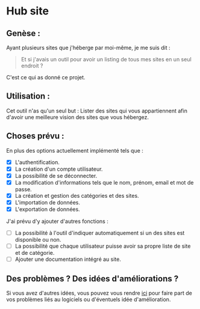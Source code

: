 # Hub site

## Genèse :

Ayant plusieurs sites que j'héberge par moi-même, je me suis dit :

> Et si j'avais un outil pour avoir un listing de tous mes sites en un seul endroit ?

C'est ce qui as donné ce projet.

## Utilisation :

Cet outil n'as qu'un seul but : Lister des sites qui vous appartiennent afin d'avoir une meilleure vision des sites que
vous hébergez.

## Choses prévu :

En plus des options actuellement implémenté tels que :

- [x] L'authentification.
- [x] La création d'un compte utilisateur.
- [x] La possibilité de se déconnecter.
- [x] La modification d'informations tels que le nom, prénom, email et mot de passe.
- [x] La création et gestion des catégories et des sites.
- [x] L'importation de données.
- [x] L'exportation de données.

J'ai prévu d'y ajouter d'autres fonctions :

- [ ] La possibilité à l'outil d'indiquer automatiquement si un des sites est disponible ou non.
- [ ] La possibilité que chaque utilisateur puisse avoir sa propre liste de site et de catégorie.
- [ ] Ajouter une documentation intégré au site.

## Des problèmes ? Des idées d'améliorations ?

Si vous avez d'autres idées, vous pouvez vous rendre [ici](https://github.com/TheGuardianLight/hub-site/issues) pour
faire part de vos problèmes liés au logiciels ou d'éventuels idée d'amélioration.